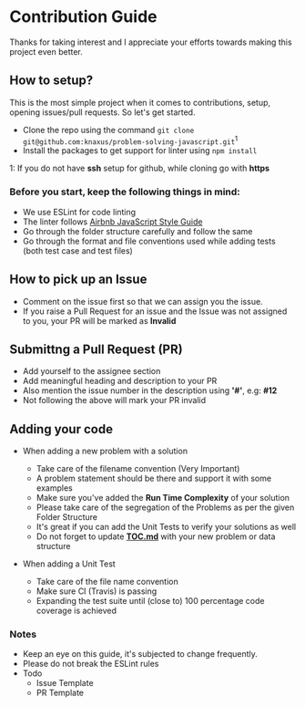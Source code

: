 # Contribution Guide 

Thanks for taking interest and I appreciate your efforts towards making this project even better. 

## How to setup?

This is the most simple project when it comes to contributions, setup, opening issues/pull requests. So let's get started.

- Clone the repo using the command `git clone git@github.com:knaxus/problem-solving-javascript.git`<sup>1</sup>
- Install the packages to get support for linter using `npm install`

1: If you do not have **ssh** setup for github, while cloning go with **https** 

### Before you start, keep the following things in mind:
- We use ESLint for code linting
- The linter follows [Airbnb JavaScript Style Guide](https://github.com/airbnb/javascript)
- Go through the folder structure carefully and follow the same
- Go through the format and file conventions used while adding tests (both test case and test files)

## How to pick up an Issue
- Comment on the issue first so that we can assign you the issue. 
- If you raise a Pull Request for an issue and the Issue was not assigned to you, your PR will be marked as **Invalid**

## Submittng a Pull Request (PR)
- Add yourself to the assignee section
- Add meaningful heading and description to your PR
- Also mention the issue number in the description using **'#'**, e.g: **#12**
- Not following the above will mark your PR invalid

## Adding your code

- When adding a new problem with a solution
  - Take care of the filename convention (Very Important)
  - A problem statement should be there and support it with some examples
  - Make sure you've added the **Run Time Complexity** of your solution
  - Please take care of the segregation of the Problems as per the given Folder Structure
  - It's great if you can add the Unit Tests to verify your solutions as well
  - Do not forget to update **[TOC.md](TOC.md)** with your new problem or data structure 

- When adding a Unit Test
  - Take care of the file name convention
  - Make sure CI (Travis) is passing
  - Expanding the test suite until (close to) 100 percentage code coverage is achieved

### Notes

- Keep an eye on this guide, it's subjected to change frequently.
- Please do not break the ESLint rules
- Todo
  - Issue Template
  - PR Template
